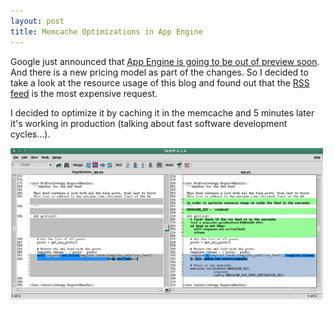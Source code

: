 ```yaml
---
layout: post
title: Memcache Optimizations in App Engine
---
```


<p>
Google just announced that 
<a href="http://googleappengine.blogspot.com/2011/08/50-credit-for-new-billing-signups-and.html">
  App Engine is going to be out of preview soon</a>.
And there is a new pricing model as part of the changes. So I decided to
take a look at the resource usage of this blog and found out that the
<a href="http://www.javiertordable.com/blog/rss.xml">RSS feed</a> is the
most expensive request.
</p>

<p>I decided to optimize it by caching it in the
memcache and 5 minutes later it's working in production (talking about
fast software development cycles...).
</p>

<img src="/images/implement-memcache.png"
    alt="Implementing memcache diff" width=500 />

